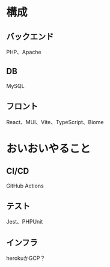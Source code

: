 # 構成
## バックエンド
PHP、Apache
## DB
MySQL
## フロント
React、MUI、Vite、TypeScript、Biome

# おいおいやること
## CI/CD
GitHub Actions
## テスト
Jest、PHPUnit
## インフラ
herokuかGCP？